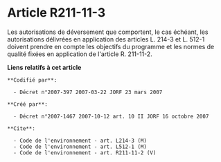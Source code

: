# Article R211-11-3

Les autorisations de déversement que comportent, le cas échéant, les autorisations délivrées en application des articles L.
214-3 et L. 512-1 doivent prendre en compte les objectifs du programme et les normes de qualité fixées en application de
l'article R. 211-11-2.

**Liens relatifs à cet article**

	**Codifié par**:

	  - Décret n°2007-397 2007-03-22 JORF 23 mars 2007

	**Créé par**:

	  - Décret n°2007-1467 2007-10-12 art. 10 II JORF 16 octobre 2007

	**Cite**:

	  - Code de l'environnement - art. L214-3 (M)
	  - Code de l'environnement - art. L512-1 (M)
	  - Code de l'environnement - art. R211-11-2 (V)
